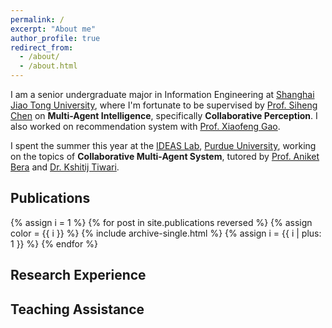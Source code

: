 ```yaml
---
permalink: /
excerpt: "About me"
author_profile: true
redirect_from: 
  - /about/
  - /about.html
---
```


I am a senior undergraduate major in Information Engineering at [Shanghai Jiao Tong University](https://en.sjtu.edu.cn), where I'm fortunate to be supervised by [Prof. Siheng Chen](https://siheng-chen.github.io/) on **Multi-Agent Intelligence**, specifically **Collaborative Perception**. I also worked on recommendation system with [Prof. Xiaofeng Gao](https://cs.sjtu.edu.cn/~gao-xf/).

I spent the summer this year at the [IDEAS Lab](https://ideas.cs.purdue.edu/), [Purdue University](https://www.purdue.edu/), working on the topics of **Collaborative Multi-Agent System**, tutored by [Prof. Aniket Bera](https://www.cs.purdue.edu/homes/ab/) and [Dr. Kshitij Tiwari](https://kshitijtiwari.com/).

## Publications
{% assign i = 1 %}
{% for post in site.publications reversed %}
  {% assign color = {{ i }} %}
  {% include archive-single.html %}
  {% assign i = {{ i | plus: 1 }} %}
{% endfor %}




## Research Experience

## Teaching Assistance


